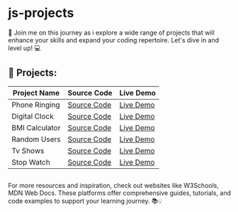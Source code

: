 # js-projects

📢 Join me on this journey as i explore a wide range of projects that will enhance your skills and expand your coding repertoire. Let's dive in and level up! 💻

## 🔨 Projects:

| Project Name  | Source Code                                                                        | Live Demo                                                                        |
| ------------- | ---------------------------------------------------------------------------------- | -------------------------------------------------------------------------------- |
| Phone Ringing | [Source Code](https://github.com/karamanburak/js-projects/tree/main/phone-ringing) | [Live Demo](https://karamanburak.github.io/js-projects/phone-ringing/index.html) |
| Digital Clock | [Source Code](https://github.com/karamanburak/js-projects/tree/main/digital-clock) | [Live Demo](https://karamanburak.github.io/js-projects/digital-clock/index.html)                      
| BMI Calculator| [Source Code](https://github.com/karamanburak/js-projects/tree/main/bmi-calculator)| [Live Demo](https://karamanburak.github.io/js-projects/bmi-calculator/index.html)
| Random Users  | [Source Code](https://github.com/karamanburak/js-projects/tree/main/random-user)| [Live Demo](https://karamanburak.github.io/js-projects/random-user/index.html)
| Tv Shows      | [Source Code](https://github.com/karamanburak/js-projects/tree/main/tv-shows)| [Live Demo](https://karamanburak.github.io/js-projects/tv-shows/index.html)
| Stop Watch    | [Source Code](https://github.com/karamanburak/js-projects/tree/main/stop-Watch)| [Live Demo](https://karamanburak.github.io/js-projects/stop-Watch/index.html)

##

For more resources and inspiration, check out websites like W3Schools, MDN Web Docs. These platforms offer comprehensive guides, tutorials, and code examples to support your learning journey. 📚💡
